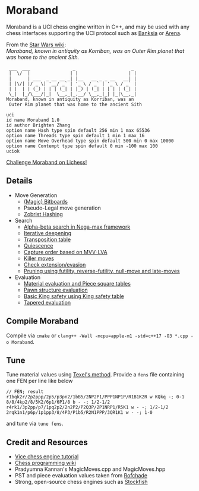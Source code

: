 # Moraband
Moraband is a UCI chess engine written in C++, and may be used with any chess interfaces supporting the UCI protocol such as [Banksia](https://banksiagui.com) or [Arena](http://www.playwitharena.de).

From the [Star Wars wiki](https://starwars.fandom.com/wiki/Moraband):  
*Moraband, known in antiquity as Korriban, was an Outer Rim planet that was home to the ancient Sith.*  

```
 ___  ___                _                     _ 
 |  \/  |               | |                   | | 
 |      | ___  _ __ __ _| |__   __ _ _ __   __| | 
 | |\/| |/ _ \| '__/ _` | '_ \ / _` | '_ \ / _` | 
 | |  | | (_) | | | (_| | |_) | (_| | | | | (_| | 
 \_|  |_/\___/|_|  \__,_|_.__/ \__,_|_| |_|\__,_|
Moraband, known in antiquity as Korriban, was an
 Outer Rim planet that was home to the ancient Sith

uci
id name Moraband 1.0
id author Brighten Zhang
option name Hash type spin default 256 min 1 max 65536
option name Threads type spin default 1 min 1 max 16
option name Move Overhead type spin default 500 min 0 max 10000
option name Contempt type spin default 0 min -100 max 100
uciok
```

[Challenge Moraband on Lichess!](https://lichess.org/@/morabandbot) 

## Details 
- Move Generation
    - [(Magic) Bitboards](https://www.chessprogramming.org/Bitboards)
    - Pseudo-Legal move generation
    - [Zobrist Hashing](https://www.chessprogramming.org/Zobrist_Hashing)
- Search
    - [Alpha-beta search in Nega-max framework](https://www.chessprogramming.org/Negamax)
    - [Iterative deepening](https://www.chessprogramming.org/Internal_Iterative_Deepening)
    - [Transposition table](https://www.chessprogramming.org/Transposition_Table)
    - [Quiescence](https://www.chessprogramming.org/Quiescence_Search)
    - [Capture order based on MVV-LVA](https://www.chessprogramming.org/MVV-LVA)
    - [Killer moves](https://www.chessprogramming.org/Killer_Move)
    - [Check extension/evasion](https://www.chessprogramming.org/Check_Extensions)
    - [Pruning using futility, reverse-futility, null-move and late-moves](https://www.chessprogramming.org/Pruning)
- Evaluation
    - [Material evaluation and Piece square tables](https://www.chessprogramming.org/Piece-Square_Tables)
    - [Pawn structure evaluation](https://www.chessprogramming.org/Pawn_Structure)
    - [Basic King safety using King safety table](https://www.chessprogramming.org/King_Safety)
    - [Tapered evaluation](https://www.chessprogramming.org/Tapered_Eval)

## Compile Moraband
Compile via `cmake` or `clang++ -Wall -mcpu=apple-m1 -std=c++17 -O3 *.cpp -o Moraband`.

## Tune
Tune material values using [Texel's method](https://www.chessprogramming.org/Texel%27s_Tuning_Method). Provide a `fens` file containing one FEN per line like below
```
// FEN; result
r1bqk2r/2p2ppp/2p5/p3pn2/1bB5/2NP2P1/PPP1NP1P/R1B1K2R w KQkq -; 0-1
8/8/4kp2/8/5K2/6p1/6P1/8 b - -; 1/2-1/2
r4rk1/3p2pp/p7/1pq2p2/2n2P2/P2Q3P/2P1NRP1/R5K1 w - -; 1/2-1/2
2rqk1n1/p6p/1p1pp3/8/4P3/P1b5/R2N1PPP/3QR1K1 w - -; 1-0
```
and tune via `tune fens`.

## Credit and Resources
- [Vice chess engine tutorial](https://www.chessprogramming.org/Vice)
- [Chess programming wiki](https://www.chessprogramming.org/Main_Page)
- Pradyumna Kannan's MagicMoves.cpp and MagicMoves.hpp
- PST and piece evaluation values taken from [Rofchade](http://www.talkchess.com/forum3/viewtopic.php?f=2&t=68311&sid=b2b59fa572501777ceb19d49fa17614f&start=10)
- Strong, open-source chess engines such as [Stockfish](https://www.chessprogramming.org/Stockfish)